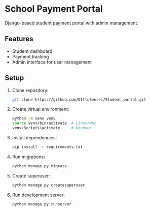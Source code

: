 # School Payment Portal

Django-based student payment portal with admin management.

## Features
- Student dashboard
- Payment tracking
- Admin interface for user management

## Setup

1. Clone repository:
   ```bash
   git clone https://github.com/DIttoSensei/Student_portal.git
   ```

2. Create virtual environment:
   ```bash
   python -m venv venv
   source venv/bin/activate  # Linux/Mac
   venv\Scripts\activate     # Windows
   ```

3. Install dependencies:
   ```bash
   pip install -r requirements.txt
   ```


4. Run migrations:
   ```bash
   python manage.py migrate
   ```

5. Create superuser:
   ```bash
   python manage.py createsuperuser
   ```

6. Run development server:
   ```bash
   python manage.py runserver
   ```
